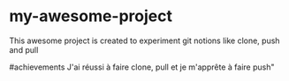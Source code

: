 # my-awesome-project
This awesome project is created to experiment git notions like clone, push and pull

#achievements
J'ai réussi à faire clone, pull et je m'apprête à faire push"

